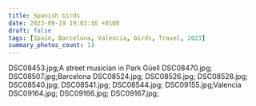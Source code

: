 ```yaml
---
title: Spanish birds
date: 2023-09-19 19:03:16 +0100
draft: false
tags: [Spain, Barcelona, Valencia, birds, Travel, 2023]
summary_photos_count: 13
---
```

DSC08453.jpg;A street musician in Park Güell
DSC08470.jpg;
DSC08507.jpg;Barcelona
DSC08524.jpg;
DSC08526.jpg;
DSC08528.jpg;
DSC08540.jpg;
DSC08541.jpg;
DSC08544.jpg;
DSC09155.jpg;Valencia
DSC09164.jpg;
DSC09166.jpg;
DSC09167.jpg;